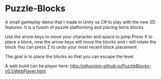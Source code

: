 Puzzle-Blocks
=============

A small gameplay demo that I made in Unity us C# to play with the new 2D features. It is a fusion of puzzle platforming and placing tetris blocks.

Use the arrow keys to move your character and space to jump
Press X to place a block, now the arrow keys will move the blocks and r will rotate the block
You can press Z to undo your most recent block placement

The goal is to place the blocks so that you can escape the level.

A web build can be player here: http://pthurston.github.io/PuzzleBlocks-v0.1/WebPlayer.html
